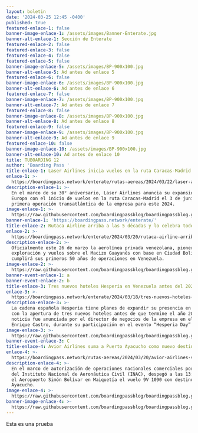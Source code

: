 ```yaml
---
layout: boletin
date: '2024-03-25 12:45 -0400'
published: true
featured-enlace-1: false
banner-image-enlace-1: /assets/images/Banner-Enterate.jpg
banner-alt-enlace-1: Sección de Enterate
featured-enlace-2: false
featured-enlace-3: false
featured-enlace-4: false
featured-enlace-5: false
banner-image-enlace-5: /assets/images/BP-900x100.jpg
banner-alt-enlace-5: Ad antes de enlace 5
featured-enlace-6: false
banner-image-enlace-6: /assets/images/BP-900x100.jpg
banner-alt-enlace-6: Ad antes de enlace 6
featured-enlace-7: false
banner-image-enlace-7: /assets/images/BP-900x100.jpg
banner-alt-enlace-7: Ad antes de enlace 7
featured-enlace-8: false
banner-image-enlace-8: /assets/images/BP-900x100.jpg
banner-alt-enlace-8: Ad antes de enlace 8
featured-enlace-9: false
banner-image-enlace-9: /assets/images/BP-900x100.jpg
banner-alt-enlace-9: Ad antes de enlace 9
featured-enlace-10: false
banner-image-enlace-10: /assets/images/BP-900x100.jpg
banner-alt-enlace-10: Ad antes de enlace 10
title: TUBOARDING 12
author: 'Boarding Pass '
title-enlace-1: Laser Airlines inicia vuelos en la ruta Caracas-Madrid
enlace-1: >-
  https://boardingpass.network/enterate/rutas-aereas/2024/03/22/laser-airlines-inicia-vuelos-en-la-ruta-caracas-madrid/
description-enlace-1: >-
  En el marco de su 30° aniversario, Laser Airlines anuncia su expansión hacia
  Europa con el inicio de vuelos en la ruta Caracas-Madrid el 3 de junio, como
  primera operación transatlántica de la empresa para este 2024.
image-enlace-1: >-
  https://raw.githubusercontent.com/boardingpassblog/boardingpassblog.github.io/main/assets/images/Laser-madrid-new.jpg
banner-enlace-1: 'https://boardingpass.network/enterate/'
title-enlace-2: Rutaca Airline arriba a las 5 décadas y lo celebra todo el mes.
enlace-2: >-
  https://boardingpass.network/enterate/2024/03/20/rutaca-airline-arriba-a-las-5-d-cadas-y-lo-celebra-todo-el-mes/
description-enlace-2: >-
  Oficialmente este 26 de marzo la aerolínea privada venezolana, pionera en la
  exploración y vuelos sobre el Macizo Guayanés con base en Ciudad Bolívar,
  cumplirá sus primeros 50 años de operaciones en Venezuela.
image-enlace-2: >-
  https://raw.githubusercontent.com/boardingpassblog/boardingpassblog.github.io/main/assets/images/Rutaca.png
banner-event-enlace-1: a
banner-event-enlace-2: b
title-enlace-3: Tres nuevos hoteles Hesperia en Venezuela antes del 2025
enlace-3: >-
  https://boardingpass.network/enterate/2024/03/18/tres-nuevos-hoteles-hesperia-en-venezuela-antes-del-2025/
description-enlace-3: >-
  La cadena española Hesperia tiene planes de expandir su presencia en Venezuela
  con la apertura de tres nuevos hoteles antes de que termine el año 2025. Esta
  noticia fue anunciada por el director de negocios de la empresa en el país,
  Enrique Castro, durante su participación en el evento “Hesperia Day”
image-enlace-3: >-
  https://raw.githubusercontent.com/boardingpassblog/boardingpassblog.github.io/main/assets/images/Vocero-Hesperia.jpg
banner-event-enlace-3: C
title-enlace-4: Avior Airlines suma a Puerto Ayacucho como nuevo destino nacional.
enlace-4: >-
  https://boardingpass.network/rutas-aereas/2024/03/20/avior-airlines-suma-a-puerto-ayacucho-como-nuevo-destino-nacional/
description-enlace-4: >-
  En el marco de autorización de operaciones nacionales comerciales por parte
  del Instituto Nacional de Aeronáutica Civil (INAC), despegó a las 13:30 desde
  el Aeropuerto Simón Bolívar en Maiquetía el vuelo 9V 1090 con destino a Puerto
  Ayacucho.
image-enlace-4: >-
  https://raw.githubusercontent.com/boardingpassblog/boardingpassblog.github.io/main/assets/images/amazonas.PNG
banner-image-enlace-4: >-
  https://raw.githubusercontent.com/boardingpassblog/boardingpassblog.github.io/main/assets/images/Banner-Rutas.jpg
---
```

Esta es una prueba